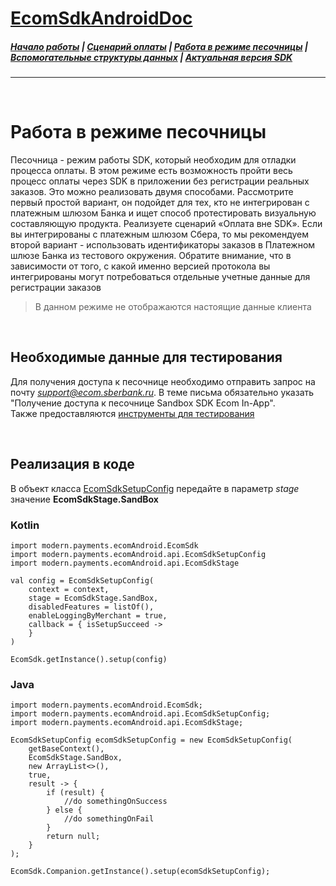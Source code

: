 # [EcomSdkAndroidDoc](https://sdkpay.github.io/EcomSdkAndroidDoc)

##### [Начало работы](https://sdkpay.github.io/EcomSdkAndroidDoc/start) | [Сценарий оплаты](https://sdkpay.github.io/EcomSdkAndroidDoc/payment_script) | [Работа в режиме песочницы](https://sdkpay.github.io/EcomSdkAndroidDoc/sandbox_mode) | [Вспомогательные структуры данных](https://sdkpay.github.io/EcomSdkAndroidDoc/data_structures) | [Актуальная версия SDK](https://sdkpay.github.io/EcomSdkAndroidDoc/version)
---

<br>

# Работа в режиме песочницы

Песочница - режим работы SDK, который необходим для отладки процесса оплаты. В этом режиме есть возможность пройти весь процесс оплаты через SDK в приложении без регистрации реальных заказов. Это можно реализовать двумя способами. Рассмотрите первый простой вариант, он подойдет для тех, кто не интегрирован с платежным шлюзом Банка и ищет способ протестировать визуальную составляющую продукта. Реализуете сценарий «Оплата вне SDK». Если вы интегрированы с платежным шлюзом Сбера, то мы рекомендуем второй вариант - использовать идентификаторы заказов в Платежном шлюзе Банка из тестового окружения. Обратите внимание, что в зависимости от того, с какой именно версией протокола вы интегрированы могут потребоваться отдельные учетные данные для регистрации заказов

> В данном режиме не отображаются настоящие данные клиента

<br>

## Необходимые данные для тестирования

Для получения доступа к песочнице необходимо отправить запрос на почту *support@ecom.sberbank.ru*. В теме письма обязательно указать "Получение доступа к песочнице Sandbox SDK Ecom In-App".  
Также предоставляются [инструменты для тестирования](https://sdkpay.github.io/EcomSdkAndroidDoc/data_structures#%D0%BF%D0%BB%D0%B0%D1%82%D0%B5%D0%B6%D0%BD%D1%8B%D0%B5-%D0%B8%D0%BD%D1%81%D1%82%D1%80%D1%83%D0%BC%D0%B5%D0%BD%D1%82%D1%8B-%D0%B4%D0%BB%D1%8F-%D1%80%D0%B0%D0%B1%D0%BE%D1%82%D1%8B-%D0%B2-%D1%80%D0%B5%D0%B6%D0%B8%D0%BC%D0%B5-%D0%BF%D0%B5%D1%81%D0%BE%D1%87%D0%BD%D0%B8%D1%86%D1%8B)

<br>

## Реализация в коде

В объект класса [EcomSdkSetupConfig](https://sdkpay.github.io/EcomSdkAndroidDoc/data_structures#ecomsdksetupconfig) передайте в параметр *stage* значение **EcomSdkStage.SandBox**

### Kotlin

```
import modern.payments.ecomAndroid.EcomSdk
import modern.payments.ecomAndroid.api.EcomSdkSetupConfig
import modern.payments.ecomAndroid.api.EcomSdkStage

val config = EcomSdkSetupConfig(
    context = context,
    stage = EcomSdkStage.SandBox,
    disabledFeatures = listOf(),
    enableLoggingByMerchant = true,
    callback = { isSetupSucceed ->
    }
)

EcomSdk.getInstance().setup(config)
```

### Java

```
import modern.payments.ecomAndroid.EcomSdk;
import modern.payments.ecomAndroid.api.EcomSdkSetupConfig;
import modern.payments.ecomAndroid.api.EcomSdkStage; 

EcomSdkSetupConfig ecomSdkSetupConfig = new EcomSdkSetupConfig(
    getBaseContext(),
    EcomSdkStage.SandBox,
    new ArrayList<>(),
    true,
    result -> {
        if (result) {
            //do somethingOnSuccess
        } else {
            //do somethingOnFail
        }
        return null;
    }
);

EcomSdk.Companion.getInstance().setup(ecomSdkSetupConfig);
```
